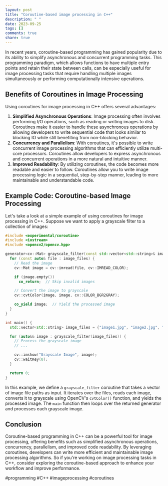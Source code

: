 ```yaml
---
layout: post
title: "Coroutine-based image processing in C++"
description: " "
date: 2023-09-25
tags: []
comments: true
share: true
---
```

In recent years, coroutine-based programming has gained popularity due to its ability to simplify asynchronous and concurrent programming tasks. This programming paradigm, which allows functions to have multiple entry points and retain their state between calls, can be especially useful for image processing tasks that require handling multiple images simultaneously or performing computationally intensive operations.

## Benefits of Coroutines in Image Processing
Using coroutines for image processing in C++ offers several advantages:

1. **Simplified Asynchronous Operations**: Image processing often involves performing I/O operations, such as reading or writing images to disk. Coroutines make it easier to handle these asynchronous operations by allowing developers to write sequential code that looks similar to blocking IO while still benefiting from non-blocking behavior.
2. **Concurrency and Parallelism**: With coroutines, it's possible to write concurrent image processing algorithms that can efficiently utilize multi-core processors. Coroutines allow developers to express asynchronous and concurrent operations in a more natural and intuitive manner.
3. **Improved Readability**: By utilizing coroutines, the code becomes more readable and easier to follow. Coroutines allow you to write image processing logic in a sequential, step-by-step manner, leading to more maintainable and understandable code.

## Example Code: Coroutine-based Image Processing
Let's take a look at a simple example of using coroutines for image processing in C++. Suppose we want to apply a grayscale filter to a collection of images:

```cpp
#include <experimental/coroutine>
#include <iostream>
#include <opencv2/opencv.hpp>

generator<cv::Mat> grayscale_filter(const std::vector<std::string>& image_files) {
  for (const auto& file : image_files) {
    // Read the image
    cv::Mat image = cv::imread(file, cv::IMREAD_COLOR);

    if (image.empty())
      co_return;  // Skip invalid images

    // Convert the image to grayscale
    cv::cvtColor(image, image, cv::COLOR_BGR2GRAY);

    co_yield image;  // Yield the processed image
  }
}

int main() {
  std::vector<std::string> image_files = {"image1.jpg", "image2.jpg", "image3.jpg"};

  for (auto&& image : grayscale_filter(image_files)) {
    // Process the grayscale image
    // ...

    cv::imshow("Grayscale Image", image);
    cv::waitKey(0);
  }

  return 0;
}
```

In this example, we define a `grayscale_filter` coroutine that takes a vector of image file paths as input. It iterates over the files, reads each image, converts it to grayscale using OpenCV's `cvtColor()` function, and yields the processed image. The `main` function then loops over the returned generator and processes each grayscale image.

## Conclusion
Coroutine-based programming in C++ can be a powerful tool for image processing, offering benefits such as simplified asynchronous operations, concurrency, parallelism, and improved code readability. By leveraging coroutines, developers can write more efficient and maintainable image processing algorithms. So if you're working on image processing tasks in C++, consider exploring the coroutine-based approach to enhance your workflow and improve performance.

#programming #C++ #imageprocessing #coroutines